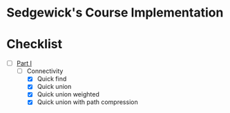 # Sedgewick's Course Implementation

# Checklist

- [ ] [Part I](https://www.coursera.org/learn/algorithms-part1/l)
    - [ ] Connectivity
        - [x] Quick find
        - [x] Quick union
        - [x] Quick union weighted
        - [x] Quick union with path compression

